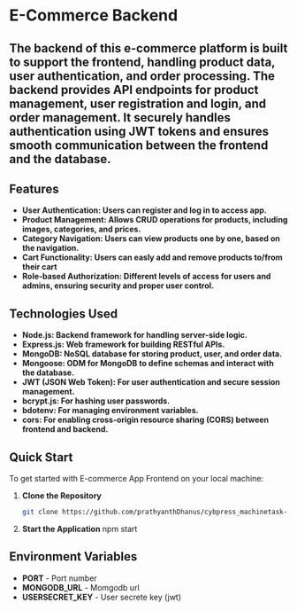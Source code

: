 # E-Commerce Backend

The backend of this e-commerce platform is built to support the frontend, handling product data, user authentication, and order processing. The backend provides API endpoints for product management, user registration and login, and order management. It securely handles authentication using JWT tokens and ensures smooth communication between the frontend and the database.
---

## Features
- **User Authentication: Users can register and log in to access app.** 
- **Product Management: Allows CRUD operations for products, including images, categories, and prices.** 
- **Category Navigation: Users can view products one by one, based on the navigation.** 
- **Cart Functionality: Users can easly add and remove products to/from their cart** 
- **Role-based Authorization: Different levels of access for users and admins, ensuring security and proper user control.** 

## Technologies Used
- **Node.js: Backend framework for handling server-side logic.** 
- **Express.js: Web framework for building RESTful APIs.** 
- **MongoDB: NoSQL database for storing product, user, and order data.** 
- **Mongoose: ODM for MongoDB to define schemas and interact with the database.** 
- **JWT (JSON Web Token): For user authentication and secure session management.** 
- **bcrypt.js: For hashing user passwords.** 
- **bdotenv: For managing environment variables.** 
- **cors: For enabling cross-origin resource sharing (CORS) between frontend and backend.** 




## Quick Start

To get started with E-commerce  App Frontend on your local machine:

1. **Clone the Repository**  
   ```bash
   git clone https://github.com/prathyanthDhanus/cybpress_machinetask-e-com_backend.git

3. **Start the Application**
   npm start

## Environment Variables

-  **PORT** - Port number
-  **MONGODB_URL** - Momgodb url
- **USERSECRET_KEY** - User secrete key (jwt)




